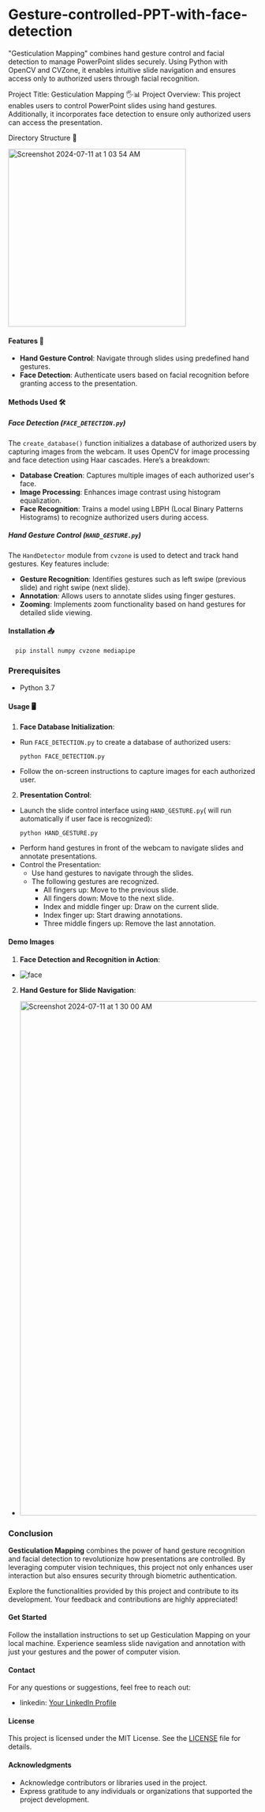 # Gesture-controlled-PPT-with-face-detection
"Gesticulation Mapping" combines hand gesture control and facial detection to manage PowerPoint slides securely. Using Python with OpenCV and CVZone, it enables intuitive slide navigation and ensures access only to authorized users through facial recognition.


Project Title: Gesticulation Mapping 🖐️📊
Project Overview:
This project enables users to control PowerPoint slides using hand gestures. Additionally, it incorporates face detection to ensure only authorized users can access the presentation.

Directory Structure 📁

<img width="360" alt="Screenshot 2024-07-11 at 1 03 54 AM" src="https://github.com/prasanna-ravi12/Gesture-controlled-PPT-with-face-detection/assets/175058249/7da17d0d-a7f3-498a-b15d-611079fdbbce">


#### Features 🚀
- **Hand Gesture Control**: Navigate through slides using predefined hand gestures.
- **Face Detection**: Authenticate users based on facial recognition before granting access to the presentation.

#### Methods Used 🛠️
##### Face Detection (`FACE_DETECTION.py`)
The `create_database()` function initializes a database of authorized users by capturing images from the webcam. It uses OpenCV for image processing and face detection using Haar cascades. Here’s a breakdown:
- **Database Creation**: Captures multiple images of each authorized user's face.
- **Image Processing**: Enhances image contrast using histogram equalization.
- **Face Recognition**: Trains a model using LBPH (Local Binary Patterns Histograms) to recognize authorized users during access.

##### Hand Gesture Control (`HAND_GESTURE.py`)
The `HandDetector` module from `cvzone` is used to detect and track hand gestures. Key features include:
- **Gesture Recognition**: Identifies gestures such as left swipe (previous slide) and right swipe (next slide).
- **Annotation**: Allows users to annotate slides using finger gestures.
- **Zooming**: Implements zoom functionality based on hand gestures for detailed slide viewing.

#### Installation 📥
```
  pip install numpy cvzone mediapipe
  ```
### Prerequisites

- Python 3.7

#### Usage 🖥️
1. **Face Database Initialization**:
- Run `FACE_DETECTION.py` to create a database of authorized users:
  ```
  python FACE_DETECTION.py
  ```
- Follow the on-screen instructions to capture images for each authorized user.

2. **Presentation Control**:
- Launch the slide control interface using `HAND_GESTURE.py`( will run automatically if user face is recognized):
  ```
  python HAND_GESTURE.py
  ```
- Perform hand gestures in front of the webcam to navigate slides and annotate presentations.
- Control the Presentation:
   - Use hand gestures to navigate through the slides.
   - The following gestures are recognized.
      - All fingers up: Move to the previous slide.
      - All fingers down: Move to the next slide.
      - Index and middle finger up: Draw on the current slide.
      - Index finger up: Start drawing annotations.
      - Three middle fingers up: Remove the last annotation.

#### Demo Images
1. **Face Detection and Recognition in Action**:

- ![face](https://github.com/prasanna-ravi12/Gesture-controlled-PPT-with-face-detection/assets/175058249/dd8c3588-9b23-4ade-afb2-f26355fda611)

2. **Hand Gesture for Slide Navigation**:

- <img width="1041" alt="Screenshot 2024-07-11 at 1 30 00 AM" src="https://github.com/prasanna-ravi12/Gesture-controlled-PPT-with-face-detection/assets/175058249/c71d990c-af56-4354-83e2-aadd8c17f9d0">
### Conclusion

**Gesticulation Mapping** combines the power of hand gesture recognition and facial detection to revolutionize how presentations are controlled. By leveraging computer vision techniques, this project not only enhances user interaction but also ensures security through biometric authentication.

Explore the functionalities provided by this project and contribute to its development. Your feedback and contributions are highly appreciated!

#### Get Started
Follow the installation instructions to set up Gesticulation Mapping on your local machine. Experience seamless slide navigation and annotation with just your gestures and the power of computer vision.

#### Contact
For any questions or suggestions, feel free to reach out:
- linkedin: [Your LinkedIn Profile](https://www.linkedin.com/in/prasanna-ravi-r-a9a67a244)

#### License
This project is licensed under the MIT License. See the [LICENSE](LICENSE) file for details.

#### Acknowledgments
- Acknowledge contributors or libraries used in the project.
- Express gratitude to any individuals or organizations that supported the project development.





   








